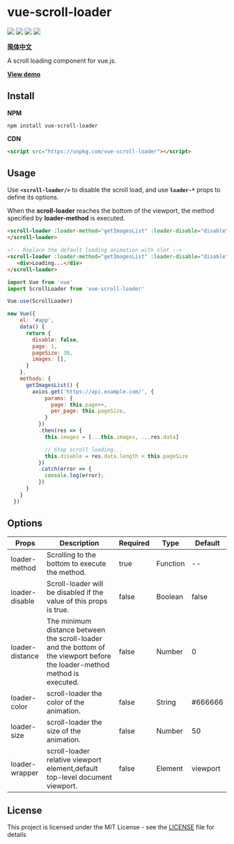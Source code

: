 # vue-scroll-loader

![](https://img.shields.io/github/license/molvqingtai/vue-scroll-loader.svg) ![](https://img.shields.io/github/size/molvqingtai/vue-scroll-loader/dist/scroll-loader.umd.min.js.svg) ![](https://img.shields.io/npm/dt/vue-scroll-loader.svg) ![](https://img.shields.io/npm/v/vue-scroll-loader.svg)

**[简体中文](https://github.com/molvqingtai/vue-scroll-loader/blob/master/README.zh-CN.md)**

A scroll loading component for vue.js.



**[View demo](https://molvqingtai.github.io/vue-scroll-loader/demo.html)**



## Install

**NPM**

```shell
npm install vue-scroll-loader
```

**CDN**

```html
<script src="https://unpkg.com/vue-scroll-loader"></script>
```



## Usage

Use **`<scroll-loader/>`** to disable the scroll load, and use **`loader-*`** props to define its options.

When the **scroll-loader** reaches the bottom of the viewport, the method specified by **loader-method** is executed.

```html
<scroll-loader :loader-method="getImagesList" :loader-disable="disable">
</scroll-loader>

<!-- Replace the default loading animation with slot -->
<scroll-loader :loader-method="getImagesList" :loader-disable="disable">
   <div>Loading...</div>
</scroll-loader>
```

```javascript
import Vue from 'vue'
import ScrollLoader from 'vue-scroll-loader'

Vue.use(ScrollLoader)

new Vue({
    el: '#app',
    data() {
      return {
        disable: false,
        page: 1,
        pageSize: 30,
        images: [],
      }
    },
    methods: {
      getImagesList() {
        axios.get('https://api.example.com/', {
            params: {
              page: this.page++,
              per_page: this.pageSize,
            }
          })
          .then(res => {
           	this.images = [...this.images, ...res.data]

            // Stop scroll loading...
            this.disable = res.data.length < this.pageSize
          })
          .catch(error => {
            console.log(error);
          })
      }
    }
  })
```



## Options

| Props           | Description                                                  | **Required** | Type     | Default  |
| --------------- | ------------------------------------------------------------ | ------------ | -------- | -------- |
| loader-method   | Scrolling to the bottom to execute the method.               | true         | Function | --       |
| loader-disable  | Scroll-loader will be disabled if the value of this props is true. | false        | Boolean  | false    |
| loader-distance | The minimum distance between the scroll-loader and the bottom of the viewport before the loader-method method is executed. | false        | Number   | 0        |
| loader-color    | scroll-loader the color of the animation.                    | false        | String   | #666666  |
| loader-size     | scroll-loader the size of the animation.                     | false        | Number   | 50       |
| loader-wrapper  | scroll-loader relative viewport element,default top-level document viewport. | false        | Element  | viewport |




## License

This project is licensed under the MIT License - see the [LICENSE](https://github.com/molvqingtai/vue-scroll-loader/blob/master/LICENSE) file for details
